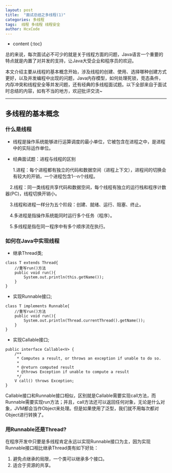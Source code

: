 ```yaml
---
layout: post
title:  "面试总结之多线程(1)"
categories: 多线程
tags:  线程 多线程 线程安全
author: HcxCode
---
```


* content
{:toc}

总的来说，每次面试必不可少的就是关于线程方面的问题，Java语言一个重要的特点就是内置了对并发的支持，让Java大受企业和程序员的欢迎。

本文介绍主要从线程的基本概念开始，涉及线程的创建、使用、选择哪种创建方式更好，以及并发编程中出现的问题，Java内存模型，如何处理死锁，竞态条件，内存冲突和线程安全等并发问题，还有经典的多线程面试题。以下全部来自于面试时总结的内容，如有不当的地方，欢迎批评交流~

---

## 多线程的基本概念

### 什么是线程

* 线程是操作系统能够进行运算调度的最小单位，它被包含在进程之中，是进程中的实际运作单位。

* 经典面试题：进程与线程的区别

  1.进程：每个进程都有独立的代码和数据空间（进程上下文），进程间的切换会有较大的开销，一个进程包含1--n个线程。
  
　2.线程：同一类线程共享代码和数据空间，每个线程有独立的运行栈和程序计数器(PC)，线程切换开销小。

　3.线程和进程一样分为五个阶段：创建、就绪、运行、阻塞、终止。

　4.多进程是指操作系统能同时运行多个任务（程序）。

　5.多线程是指在同一程序中有多个顺序流在执行。

### 如何在Java中实现线程

* 继承Thread类;

```
class T extends Thread{  
    //重写run()方法  
    public void run(){  
        System.out.println(this.getName());  
    }  
} 
```

* 实现Runnable接口;

```
class T implements Runnable{  
    //重写run()方法  
    public void run(){  
        System.out.println(Thread.currentThread().getName());  
    }  
} 
```

* 实现Callable接口;

```
public interface Callable<V> {  
    /** 
     * Computes a result, or throws an exception if unable to do so. 
     * 
     * @return computed result 
     * @throws Exception if unable to compute a result 
     */  
    V call() throws Exception;  
}
```

Callable接口和Runnable接口相似，区别就是Callable需要实现call方法，而Runnable需要实现run方法；并且，call方法还可以返回任何对象，无论是什么对象，JVM都会当作Object来处理。但是如果使用了泛型，我们就不用每次都对Object进行转换了。

### 用Runnable还是Thread?

在程序开发中只要是多线程肯定永远以实现Runnable接口为主，因为实现Runnable接口相比继承Thread类有如下好处：

1. 避免点继承的局限，一个类可以继承多个接口。
2. 适合于资源的共享。